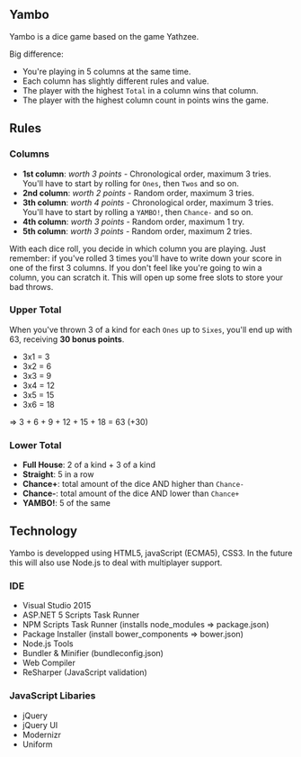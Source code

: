 ## Yambo

Yambo is a dice game based on the game Yathzee.

Big difference: 
- You're playing in 5 columns at the same time.
- Each column has slightly different rules and value.
- The player with the highest `Total` in a column wins that column.
- The player with the highest column count in points wins the game.

## Rules

### Columns

- **1st column**: *worth 3 points* - Chronological order, maximum 3 tries. You'll have to start by rolling for `Ones`, then `Twos` and so on.
- **2nd column**: *worth 2 points* - Random order, maximum 3 tries.
- **3th column**: *worth 4 points* - Chronological order, maximum 3 tries. You'll have to start by rolling a `YAMBO!`, then `Chance-` and so on.
- **4th column**: *worth 3 points* - Random order, maximum 1 try.
- **5th column**: *worth 3 points* - Random order, maximum 2 tries.

With each dice roll, you decide in which column you are playing. Just remember: if you've rolled 3 times you'll have to write down your score in one of the first 3 columns.
If you don't feel like you're going to win a column, you can scratch it. This will open up some free slots to store your bad throws.

### Upper Total

When you've thrown 3 of a kind for each `Ones` up to `Sixes`, you'll end up with 63, receiving **30 bonus points**.

- 3x1 = 3
- 3x2 = 6
- 3x3 = 9
- 3x4 = 12
- 3x5 = 15
- 3x6 = 18

=> 3 + 6 + 9 + 12 + 15 + 18 = 63 (+30)

### Lower Total

- **Full House**: 2 of a kind + 3 of a kind
- **Straight**: 5 in a row
- **Chance+**: total amount of the dice AND higher than `Chance-`
- **Chance-**: total amount of the dice AND lower than `Chance+`
- **YAMBO!**: 5 of the same

## Technology

Yambo is developped using HTML5, javaScript (ECMA5), CSS3.
In the future this will also use Node.js to deal with multiplayer support.

### IDE

- Visual Studio 2015
- ASP.NET 5 Scripts Task Runner
- NPM Scripts Task Runner (installs node_modules => package.json)
- Package Installer (install bower_components => bower.json)
- Node.js Tools
- Bundler & Minifier (bundleconfig.json)
- Web Compiler
- ReSharper (JavaScript validation)

### JavaScript Libaries

- jQuery
- jQuery UI
- Modernizr
- Uniform
